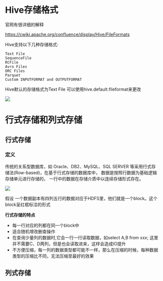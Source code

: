 # Hive存储格式

官网有很详细的解释

https://cwiki.apache.org/confluence/display/Hive/FileFormats



Hive支持以下几种存储格式:

```text
Text File
SequenceFile
RCFile
Avro Files
ORC Files
Parquet
Custom INPUTFORMAT and OUTPUTFORMAT
```

Hive默认的存储格式为Text File 可以使用hive.default.fileformat来更改

![](https://s2.ax1x.com/2019/04/17/AzVnx0.png)

## 

# 行式存储和列式存储

## 行式存储

### 定义

传统的关系型数据库，如 Oracle、DB2、MySQL、SQL SERVER 等采用行式存储法(Row-based)，在基于行式存储的数据库中， 数据是按照行数据为基础逻辑存储单元进行存储的， 一行中的数据在存储介质中以连续存储形式存在。

![](https://s2.ax1x.com/2019/04/17/AzZqtH.png)

假设  一个数据副本有四列五行的数据对应于HDFS里，他们就是一个block。这个block呈红框标注的形式

**行式存储的特点**

- 每一行对应的列都在同一个block中
- 适合随机增改删查操作
- 在查询少量列的数据时,它会一行一行读取数据，如select A,B from xxx; 这里并不需要C、D两列，但是也会读取进来，这样会造成IO提升
- 不方便压缩，每一列的数据类型都可能不一样，那么在压缩的时候，每种数据类型的压缩比不同，无法压缩至最好的效果

## 列式存储




